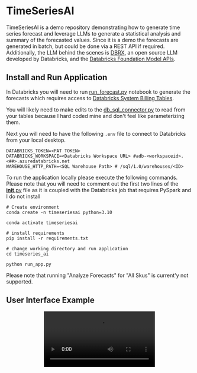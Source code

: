 # TimeSeriesAI

TimeSeriesAI is a demo repository demonstrating how to generate time series forecast and leverage LLMs to generate a statistical analysis and summary of the forecasted values. Since it is a demo the forecasts are generated in batch, but could be done via a REST API if required. Additionally, the LLM behind the scenes is [DBRX](https://www.databricks.com/blog/introducing-dbrx-new-state-art-open-llm), an open source LLM developed by Databricks, and the [Databricks Foundation Model APIs](https://docs.databricks.com/en/machine-learning/foundation-models/index.html). 



## Install and Run Application 

In Databricks you will need to run [run_forecast.py](timeseries_ai/run_forecasts.py) notebook to generate the forecasts which requires access to [Databricks System Billing Tables](https://docs.databricks.com/en/administration-guide/system-tables/billing.html). 

You will likely need to make edits to the [db_sql_connector.py](timeseries_ai/libs/db_sql_connect.py) to read from your tables because I hard coded mine and don't feel like parameterizing them. 

Next you will need to have the following `.env` file to connect to Databricks from your local desktop. 
```
DATABRICKS_TOKEN=<PAT TOKEN>
DATABRICKS_WORKSPACE=<Databricks Workspace URL> #adb-<workspaceid>.<##>.azuredatabricks.net
WAREHOUSE_HTTP_PATH=<SQL Warehouse Path> # /sql/1.0/warehouses/<ID>
```


To run the application locally please execute the following commands. Please note that you will need to comment out the first two lines of the [__init__.py](timeseries_ai/libs/__init__.py) file as it is coupled with the Databricks job that requires PySpark and I do not install
```
# Create environment 
conda create -n timeseriesai python=3.10

conda activate timeseriesai

# install requirements 
pip install -r requirements.txt

# change working directory and run application
cd timeseries_ai

python run_app.py
```

Please note that running "Analyze Forecasts" for "All Skus" is current'y not supported. 

## User Interface Example

<div style="text-align: center;">
<video src="./docs/TimeSeriesAI_Video.mp4" controls="controls" style="max-width: 730px;"></video>
</div>
